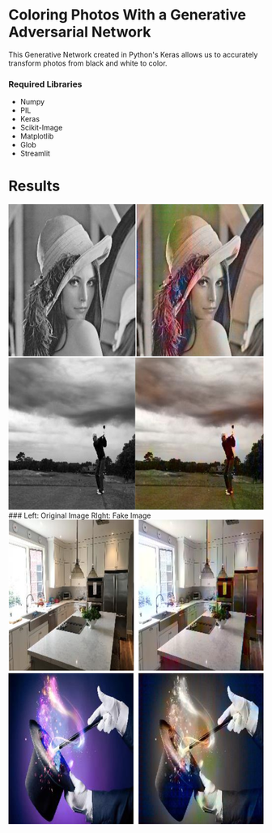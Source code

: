 # Coloring Photos With a Generative Adversarial Network

This Generative Network created in Python's Keras allows us to accurately transform photos from black and white to color.



### Required Libraries
- Numpy
- PIL
- Keras
- Scikit-Image
- Matplotlib
- Glob
- Streamlit


# Results
<img src="https://github.com/jmt0221/ColorGan/blob/master/images/woman_together.png" width="600" height="300">
<img src="https://github.com/jmt0221/ColorGan/blob/master/images/golf_together.png" width="600" height="300">
### Left: Original  Image               RIght: Fake Image
<img src="https://github.com/jmt0221/ColorGan/blob/master/images/kitchen_combined.png" width="600" height="300">
<img src="https://github.com/jmt0221/ColorGan/blob/master/images/magic_combined.png" width="600" height="300">
